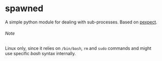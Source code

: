 # spawned
A simple python module for dealing with sub-processes. Based on [pexpect](https://github.com/pexpect/pexpect).

###### Note 
Linux only, since it relies on `/bin/bash`, `rm` and `sudo` commands and might use specific *bash* syntax internally. 
